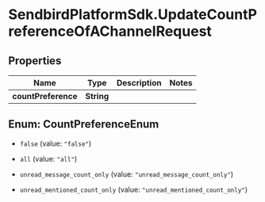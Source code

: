 # SendbirdPlatformSdk.UpdateCountPreferenceOfAChannelRequest

## Properties

Name | Type | Description | Notes
------------ | ------------- | ------------- | -------------
**countPreference** | **String** |  | 



## Enum: CountPreferenceEnum


* `false` (value: `"false"`)

* `all` (value: `"all"`)

* `unread_message_count_only` (value: `"unread_message_count_only"`)

* `unread_mentioned_count_only` (value: `"unread_mentioned_count_only"`)




